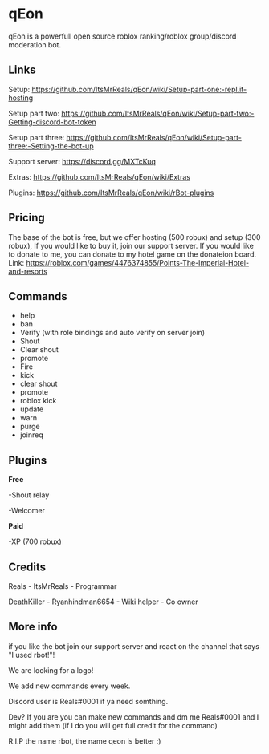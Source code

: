 # qEon

qEon is a powerfull open source roblox ranking/roblox group/discord moderation bot.

## Links

Setup: https://github.com/ItsMrReals/qEon/wiki/Setup-part-one:-repl.it-hosting

Setup part two: https://github.com/ItsMrReals/qEon/wiki/Setup-part-two:-Getting-discord-bot-token

Setup part three: https://github.com/ItsMrReals/qEon/wiki/Setup-part-three:-Setting-the-bot-up

Support server: https://discord.gg/MXTcKuq

Extras: https://github.com/ItsMrReals/qEon/wiki/Extras

Plugins: https://github.com/ItsMrReals/qEon/wiki/rBot-plugins


## Pricing

The base of the bot is free, but we offer hosting (500 robux) and setup (300 robux), If you would like to buy it, join our support server. If you would like to donate to me, you can donate to my hotel game on the donateion board. Link: https://roblox.com/games/4476374855/Points-The-Imperial-Hotel-and-resorts

## Commands

- help
- ban
- Verify (with role bindings and auto verify on server join)
- Shout
- Clear shout
- promote
- Fire
- kick
- clear shout
- promote
- roblox kick
- update
- warn
- purge
- joinreq

## Plugins
**Free**

-Shout relay

-Welcomer

**Paid**

-XP (700 robux)

## Credits

Reals - ItsMrReals - Programmar

DeathKiller - Ryanhindman6654 - Wiki helper - Co owner

## More info

if you like the bot join our support server and react on the channel that says "I used rbot!"!

We are looking for a logo!

We add new commands every week.

Discord user is Reals#0001 if ya need somthing.

Dev? If you are you can make new commands and dm me Reals#0001 and I might add them (if I do you will get full credit for the command)

R.I.P the name rbot, the name qeon is better :)
